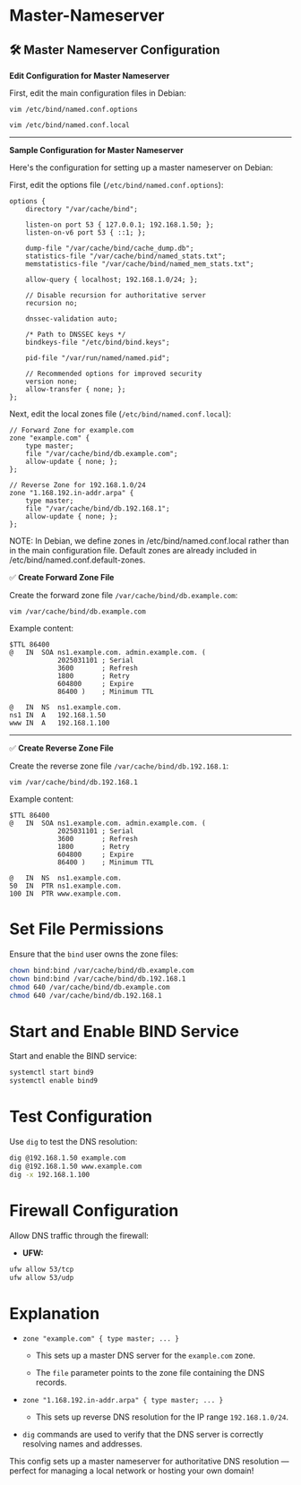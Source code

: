 # Master-Nameserver

## 🛠️ Master Nameserver Configuration

**Edit Configuration for Master Nameserver**

First, edit the main configuration files in Debian:

```
vim /etc/bind/named.conf.options
```

```
vim /etc/bind/named.conf.local
```

---

**Sample Configuration for Master Nameserver**

Here's the configuration for setting up a master nameserver on Debian:

First, edit the options file (`/etc/bind/named.conf.options`):

```
options {
    directory "/var/cache/bind";
    
    listen-on port 53 { 127.0.0.1; 192.168.1.50; };
    listen-on-v6 port 53 { ::1; };
    
    dump-file "/var/cache/bind/cache_dump.db";
    statistics-file "/var/cache/bind/named_stats.txt";
    memstatistics-file "/var/cache/bind/named_mem_stats.txt";
    
    allow-query { localhost; 192.168.1.0/24; };
    
    // Disable recursion for authoritative server
    recursion no;
    
    dnssec-validation auto;
    
    /* Path to DNSSEC keys */
    bindkeys-file "/etc/bind/bind.keys";
    
    pid-file "/var/run/named/named.pid";
    
    // Recommended options for improved security
    version none;
    allow-transfer { none; };
};
```

Next, edit the local zones file (`/etc/bind/named.conf.local`):

```
// Forward Zone for example.com
zone "example.com" {
    type master;
    file "/var/cache/bind/db.example.com";
    allow-update { none; };
};

// Reverse Zone for 192.168.1.0/24
zone "1.168.192.in-addr.arpa" {
    type master;
    file "/var/cache/bind/db.192.168.1";
    allow-update { none; };
};
```

NOTE:
In Debian, we define zones in /etc/bind/named.conf.local rather than in the main configuration file. Default zones are already included in /etc/bind/named.conf.default-zones.

✅ **Create Forward Zone File**

Create the forward zone file `/var/cache/bind/db.example.com`:

```
vim /var/cache/bind/db.example.com
```

Example content:

```
$TTL 86400
@   IN  SOA ns1.example.com. admin.example.com. (
            2025031101 ; Serial
            3600       ; Refresh
            1800       ; Retry
            604800     ; Expire
            86400 )    ; Minimum TTL

@   IN  NS  ns1.example.com.
ns1 IN  A   192.168.1.50
www IN  A   192.168.1.100
```

---

✅ **Create Reverse Zone File**

Create the reverse zone file `/var/cache/bind/db.192.168.1`:

```
vim /var/cache/bind/db.192.168.1
```

Example content:

```
$TTL 86400
@   IN  SOA ns1.example.com. admin.example.com. (
            2025031101 ; Serial
            3600       ; Refresh
            1800       ; Retry
            604800     ; Expire
            86400 )    ; Minimum TTL

@   IN  NS  ns1.example.com.
50  IN  PTR ns1.example.com.
100 IN  PTR www.example.com.
```

# Set File Permissions

Ensure that the `bind` user owns the zone files:

```bash
chown bind:bind /var/cache/bind/db.example.com
chown bind:bind /var/cache/bind/db.192.168.1
chmod 640 /var/cache/bind/db.example.com
chmod 640 /var/cache/bind/db.192.168.1
```

# Start and Enable BIND Service

Start and enable the BIND service:

```bash
systemctl start bind9
systemctl enable bind9
```

# Test Configuration

Use `dig` to test the DNS resolution:

```bash
dig @192.168.1.50 example.com
dig @192.168.1.50 www.example.com
dig -x 192.168.1.100
```

# Firewall Configuration

Allow DNS traffic through the firewall:

* **UFW:**

```bash
ufw allow 53/tcp
ufw allow 53/udp
```

# Explanation

* `zone "example.com" { type master; ... }`

    * This sets up a master DNS server for the `example.com` zone.

    * The `file` parameter points to the zone file containing the DNS records.

* `zone "1.168.192.in-addr.arpa" { type master; ... }`

    * This sets up reverse DNS resolution for the IP range `192.168.1.0/24`.

* `dig` commands are used to verify that the DNS server is correctly resolving names and addresses.

This config sets up a master nameserver for authoritative DNS resolution — perfect for managing a local network or hosting your own domain!